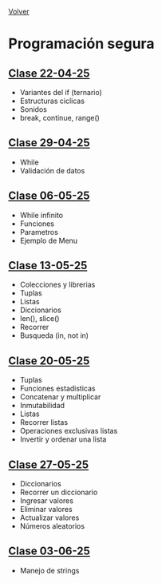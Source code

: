 [Volver](../README.md)

# Programación segura

## [Clase 22-04-25](<Clase 22-04-25.md>)
- Variantes del if (ternario)
- Estructuras ciclicas
- Sonidos
- break, continue, range()

## [Clase 29-04-25](<Clase 29-04-25.md>)
- While
- Validación de datos

## [Clase 06-05-25](<Clase 06-05-25.md>)
- While infinito
- Funciones
- Parametros
- Ejemplo de Menu

## [Clase 13-05-25](<Clase 13-05-25.md>)
- Colecciones y librerias
- Tuplas
- Listas
- Diccionarios
- len(), slice()
- Recorrer
- Busqueda (in, not in)

## [Clase 20-05-25](<Clase 20-05-25.md>)
- Tuplas
- Funciones estadisticas
- Concatenar y multiplicar
- Inmutabilidad
- Listas
- Recorrer listas
- Operaciones exclusivas listas
- Invertir y ordenar una lista

## [Clase 27-05-25](<Clase 27-05-25.md>)
- Diccionarios
- Recorrer un diccionario
- Ingresar valores
- Eliminar valores
- Actualizar valores
- Números aleatorios

## [Clase 03-06-25](<Clase 03-06-25.md>)
- Manejo de strings